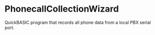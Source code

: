 # PhonecallCollectionWizard
QuickBASIC program that records all phone data from a local PBX serial port.
